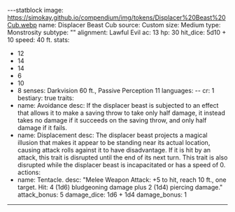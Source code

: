 
---statblock
image: https://simokay.github.io/compendium/img/tokens/Displacer%20Beast%20Cub.webp
name: Displacer Beast Cub
source: Custom
size: Medium
type: Monstrosity
subtype: ""
alignment: Lawful Evil
ac: 13
hp: 30
hit_dice: 5d10 + 10
speed: 40 ft.
stats:
  - 12
  - 14
  - 14
  - 6
  - 10
  - 8
senses: Darkvision 60 ft., Passive Perception 11
languages: --
cr: 1
bestiary: true
traits:
  - name: Avoidance
    desc: If the displacer beast is subjected to an effect that allows it to make a saving throw to take only half damage, it instead takes no damage if it succeeds on the saving throw, and only half damage if it fails.
  - name: Displacement
    desc: The displacer beast projects a magical illusion that makes it appear to be standing near its actual location, causing attack rolls against it to have disadvantage. If it is hit by an attack, this trait is disrupted until the end of its next turn. This trait is also disrupted while the displacer beast is incapacitated or has a speed of 0.
actions:
  - name: Tentacle.
    desc: "Melee Weapon Attack: +5 to hit, reach 10 ft., one target. Hit: 4 (1d6) bludgeoning damage plus 2 (1d4) piercing damage."
    attack_bonus: 5
    damage_dice: 1d6 + 1d4
    damage_bonus: 1
---
